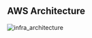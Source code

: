 ## AWS Architecture

![infra_architecture](https://github.com/user-attachments/assets/9b442a7e-4a58-4bce-98f1-a01dfe24ce13)

